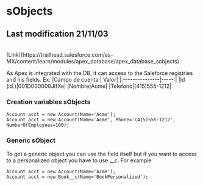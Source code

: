 # sObjects
## Last modification 21/11/03
<br>
[Link](https://trailhead.salesforce.com/es-MX/content/learn/modules/apex_database/apex_database_sobjects)


As Apex is integrated with the DB, it can access to the Saleforce registries and his fields.
Ex: 
|Campo de cuenta | Valor|
|:---------------|-----:|
|Id (id.)|001D000000JlfXe|
|Nombre|Acme|
|Telefono|(415)555-1212|

### Creation variables sObjects
```Apex
Account acct = new Account(Name='Acme');
Account acct = new Account(Name='Acme', Phone='(415)555-1212', NumberOfEmployees=100);
```

### Generic sObject 
To get a generic object you can use the field itself but if you want to access to a personalized object you have to use __c. 
For example

```Apex
Account acct = new Account(Name='Acme');
Account acct = new Book__c(Name='BookPersonalized');
```

